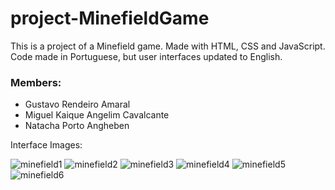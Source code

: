 # project-MinefieldGame
This is a project of a Minefield game. Made with HTML, CSS and JavaScript. Code made in Portuguese, but user interfaces updated to English.

<h3>Members:</h3>
<ul>
  <li>Gustavo Rendeiro Amaral</li>
  <li>Miguel Kaique Angelim Cavalcante</li>
  <li>Natacha Porto Angheben</li>
</ul>

Interface Images:

![minefield1](https://user-images.githubusercontent.com/98829238/194717703-cf15e81c-e2e5-41c1-bea7-8f240d724df0.png)
![minefield2](https://user-images.githubusercontent.com/98829238/194717659-a193f608-177c-4692-aac5-e558e4ddc412.png)
![minefield3](https://user-images.githubusercontent.com/98829238/194717664-c17268e7-8e01-46d5-88dc-4a81de964cd7.png)
![minefield4](https://user-images.githubusercontent.com/98829238/194717666-68e7a969-9f8a-44f8-ab4a-39a66a1443bf.png)
![minefield5](https://user-images.githubusercontent.com/98829238/194717668-fa3e3429-2547-4075-b5c3-a6fe9a0b9a45.png)
![minefield6](https://user-images.githubusercontent.com/98829238/194717672-03f5530d-3d05-45b5-83dd-222e4e362c19.png)
  
